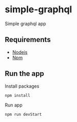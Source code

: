 # simple-graphql
Simple graphql app

## Requirements

- [Nodejs](https://nodejs.org/)
- [Npm](https://www.npmjs.com/)


## Run the app

Install packages

```bash
npm install 
```

Run app

```bash
npm run devStart
`````

